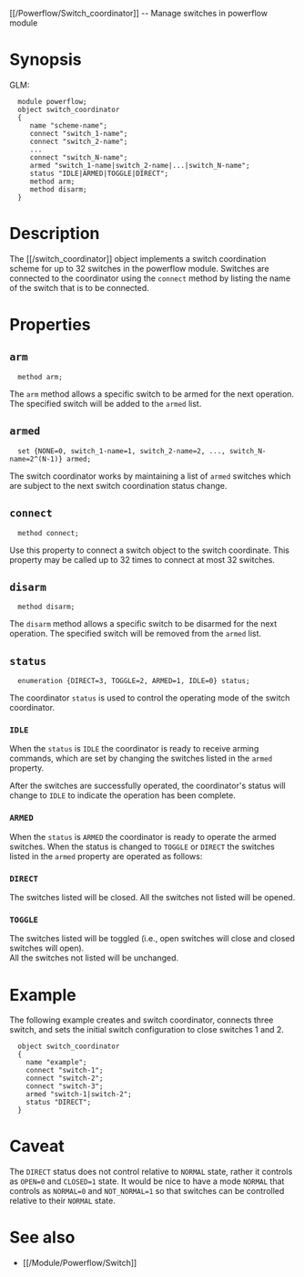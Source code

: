[[/Powerflow/Switch_coordinator]] -- Manage switches in powerflow module

# Synopsis

GLM:

~~~
  module powerflow;
  object switch_coordinator
  {
     name "scheme-name";
     connect "switch_1-name";
     connect "switch_2-name";
     ...
     connect "switch_N-name";
     armed "switch_1-name|switch_2-name|...|switch_N-name";
     status "IDLE|ARMED|TOGGLE|DIRECT";
     method arm;
     method disarm;
  }
~~~

# Description

The [[/switch_coordinator]] object implements a switch coordination scheme for up to 32 switches in the powerflow module.  Switches are connected to the coordinator using the `connect` method by listing the name of the switch that is to be connected.

# Properties

## `arm`

~~~
  method arm;
~~~

The `arm` method allows a specific switch to be armed for the next operation. The specified switch will be added to the `armed` list.

## `armed `

~~~
  set {NONE=0, switch_1-name=1, switch_2-name=2, ..., switch_N-name=2^(N-1)} armed;
~~~

The switch coordinator works by maintaining a list of `armed` switches which are subject to the next switch coordination status change. 

## `connect`

~~~
  method connect;
~~~

Use this property to connect a switch object to the switch coordinate.  This property may be called up to 32 times to connect at most 32 switches.

## `disarm`

~~~
  method disarm;
~~~

The `disarm` method allows a specific switch to be disarmed for the next operation.  The specified switch will be removed from the `armed` list.

## `status`

~~~
  enumeration {DIRECT=3, TOGGLE=2, ARMED=1, IDLE=0} status;
~~~

The coordinator `status` is used to control the operating mode of the switch coordinator.

### `IDLE`

When the `status` is `IDLE` the coordinator is ready to receive arming commands, which are set by changing the switches listed in the `armed` property.  

After the switches are successfully operated, the coordinator's status will change to `IDLE` to indicate the operation has been complete.

### `ARMED`

When the `status` is `ARMED` the coordinator is ready to operate the armed switches. When the status is changed to `TOGGLE` or `DIRECT` the switches listed in the `armed` property are operated as follows:

### `DIRECT`

The switches listed will be closed. All the switches not listed will be opened.

### `TOGGLE`

The switches listed will be toggled (i.e., open switches will close and closed switches will open).  
All the switches not listed will be unchanged.

# Example

The following example creates and switch coordinator, connects three switch, and sets the initial switch configuration to close switches 1 and 2.

~~~
  object switch_coordinator
  {
    name "example";
    connect "switch-1";
    connect "switch-2";
    connect "switch-3";
    armed "switch-1|switch-2";
    status "DIRECT";
  }
~~~

# Caveat

The `DIRECT` status does not control relative to `NORMAL` state, rather it controls as `OPEN=0` and `CLOSED=1` state. It would be nice to have a mode `NORMAL` that controls as `NORMAL=0` and `NOT_NORMAL=1` so that switches can be controlled relative to their `NORMAL` state.

# See also

* [[/Module/Powerflow/Switch]]
